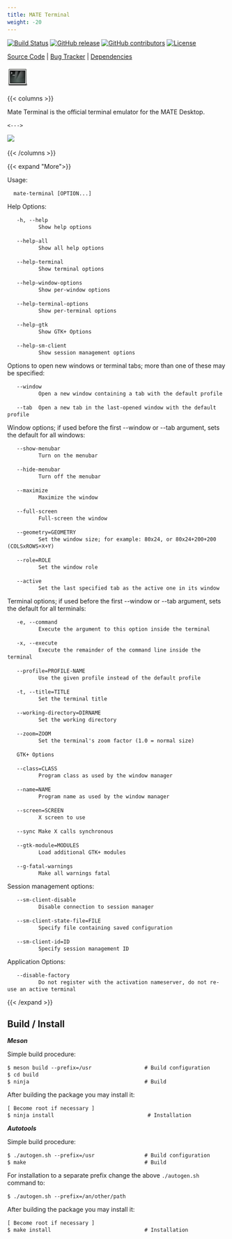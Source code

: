 ```yaml
---
title: MATE Terminal
weight: -20
---
```


<span class="badge-placeholder">[![Build Status](https://travis-ci.org/mate-desktop/mate-terminal.svg?branch=master)](https://travis-ci.org/github/mate-desktop/mate-desktop)</span>
<span class="badge-placeholder">[![GitHub release](https://img.shields.io/github/v/release/mate-desktop/mate-terminal)](https://github.com/mate-desktop/mate-desktop/releases/latest)</span>
<span class="badge-placeholder">[![GitHub contributors](https://img.shields.io/github/contributors/mate-desktop/mate-terminal)](https://github.com/mate-desktop/mate-terminal/graphs/contributors)</span>
<span class="badge-placeholder">[![License](https://img.shields.io/github/license/mate-desktop/mate-terminal)](https://github.com/mate-desktop/mate-terminal/blob/main/LICENSE)</span>

[Source Code](https://github.com/mate-desktop/mate-terminal) | [Bug Tracker](https://github.com/mate-desktop/mate-terminal/issues) | [Dependencies](https://github.com/mate-desktop/mate-terminal/blob/master/.build.yml)

![](https://raw.githubusercontent.com/mate-desktop/mate-icon-theme/master/mate/48x48/apps/utilities-terminal.png)

{{< columns >}}

Mate Terminal is the official terminal emulator for the MATE Desktop.

    <--->

[![](../images/mate-terminal-window.png)](../images/mate-terminal-window.png)

{{< /columns >}}


{{< expand "More">}}

   Usage:

      mate-terminal [OPTION...]

   Help Options:

       -h, --help
              Show help options

       --help-all
              Show all help options

       --help-terminal
              Show terminal options

       --help-window-options
              Show per-window options

       --help-terminal-options
              Show per-terminal options

       --help-gtk
              Show GTK+ Options

       --help-sm-client
              Show session management options

   Options to open new windows or terminal tabs; more than one of these may be specified:

       --window
              Open a new window containing a tab with the default profile

       --tab  Open a new tab in the last-opened window with the default profile

   Window  options;  if used before the first --window or --tab argument, sets the default for
       all windows:

       --show-menubar
              Turn on the menubar

       --hide-menubar
              Turn off the menubar

       --maximize
              Maximize the window

       --full-screen
              Full-screen the window

       --geometry=GEOMETRY
              Set the window size; for example: 80x24, or 80x24+200+200 (COLSxROWS+X+Y)

       --role=ROLE
              Set the window role

       --active
              Set the last specified tab as the active one in its window

   Terminal options; if used before the first --window or --tab argument, sets the default for
       all terminals:

       -e, --command
              Execute the argument to this option inside the terminal

       -x, --execute
              Execute the remainder of the command line inside the terminal

       --profile=PROFILE-NAME
              Use the given profile instead of the default profile

       -t, --title=TITLE
              Set the terminal title

       --working-directory=DIRNAME
              Set the working directory

       --zoom=ZOOM
              Set the terminal's zoom factor (1.0 = normal size)

       GTK+ Options

       --class=CLASS
              Program class as used by the window manager

       --name=NAME
              Program name as used by the window manager

       --screen=SCREEN
              X screen to use

       --sync Make X calls synchronous

       --gtk-module=MODULES
              Load additional GTK+ modules

       --g-fatal-warnings
              Make all warnings fatal

   Session management options:

       --sm-client-disable
              Disable connection to session manager

       --sm-client-state-file=FILE
              Specify file containing saved configuration

       --sm-client-id=ID
              Specify session management ID

   Application Options:

       --disable-factory
              Do not register with the activation nameserver, do not re-use an active terminal

{{< /expand >}}

## Build / Install

***Meson***

Simple build procedure:

```
$ meson build --prefix=/usr                 # Build configuration
$ cd build
$ ninja                                     # Build
```

After building the package you may install it:

```
[ Become root if necessary ]
$ ninja install                              # Installation
```

***Autotools***

Simple build procedure:

```
$ ./autogen.sh --prefix=/usr                # Build configuration
$ make                                      # Build
```
For installation to a separate prefix change the above `./autogen.sh` command to:

```
$ ./autogen.sh --prefix=/an/other/path
```

After building the package you may install it:

```
[ Become root if necessary ]
$ make install                              # Installation
```
